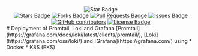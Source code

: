 <div align="center">
<img src="https://img.shields.io/static/v1?label=%F0%9F%8C%9F&message=If%20Useful&style=style=flat&color=BC4E99" alt="Star Badge"/>
<br>
<a href="https://github.com/hermag/promtail-loki-grafana/stargazers"><img src="https://img.shields.io/github/stars/hermag/promtail-loki-grafana" alt="Stars Badge"/></a>
<a href="https://github.com/hermag/promtail-loki-grafana/network/members"><img src="https://img.shields.io/github/forks/hermag/promtail-loki-grafana" alt="Forks Badge"/></a>
<a href="https://github.com/hermag/promtail-loki-grafana/pulls"><img src="https://img.shields.io/github/issues-pr/hermag/promtail-loki-grafana" alt="Pull Requests Badge"/></a>
<a href="https://github.com/hermag/promtail-loki-grafana/issues"><img src="https://img.shields.io/github/issues/hermag/promtail-loki-grafana" alt="Issues Badge"/></a>
<a href="https://github.com/hermag/promtail-loki-grafana/graphs/contributors"><img alt="GitHub contributors" src="https://img.shields.io/github/contributors/hermag/promtail-loki-grafana?color=2b9348"></a>
<a href="https://github.com/hermag/promtail-loki-grafana/blob/master/LICENSE.md"><img src="https://img.shields.io/github/license/hermag/promtail-loki-grafana?color=2b9348" alt="License Badge"/></a>
</div>
# Deployment of Promtail, Loki and Grafana
[Promtail](https://grafana.com/docs/loki/latest/clients/promtail/), [Loki](https://grafana.com/oss/loki/) and [Grafana](https://grafana.com/) using
* Docker
* K8S (EKS)